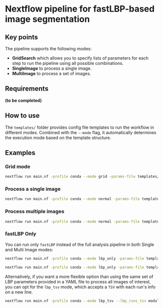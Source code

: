 # Nextflow pipeline for fastLBP-based image segmentation

## Key points
The pipeline supports the following modes:
- **GridSearch** which allows you to specify lists of parameters for each step to run the pipeline using all possible combinations.
- **SingleImage** to process a single image.
- **MultiImage** to process a set of images.

## Requirements
**(to be completed)**

## How to use

The `templates/` folder provides config file templates to run the workflow in different modes. Combined with the `--mode` flag, it automatically determines the execution mode based on the template structure.

## Examples

### Grid mode
```bash
nextflow run main.nf -profile conda --mode grid -params-file templates/grid_search_template.yaml
```

### Process a single image

```bash
nextflow run main.nf -profile conda --mode normal -params-file templates/single_image.yaml
```

### Process multiple images

```bash
nextflow run main.nf -profile conda --mode normal -params-file templates/multiple_images.yaml
```

### fastLBP Only

You can run only `fastLBP` instead of the full analysis pipeline in both Single and Multi Image modes:

```bash
nextflow run main.nf -profile conda --mode lbp_only -params-file templates/multiple_images.yaml
```

```bash
nextflow run main.nf -profile conda --mode lbp_only -params-file templates/single_image.yaml
```

Alternatively, if you want a more flexible option than using the same set of LBP parameters provided in a YAML file to process all images of interest, you can opt for the `lbp_tsv` mode, which accepts a `TSV` with each run's info on a new line.

```bash
nextflow run main.nf -profile conda --mode lbp_tsv --lbp_runs_tsv modules/feature_extraction/lbp_only_template.tsv --outdir /path/to/outdir
```

